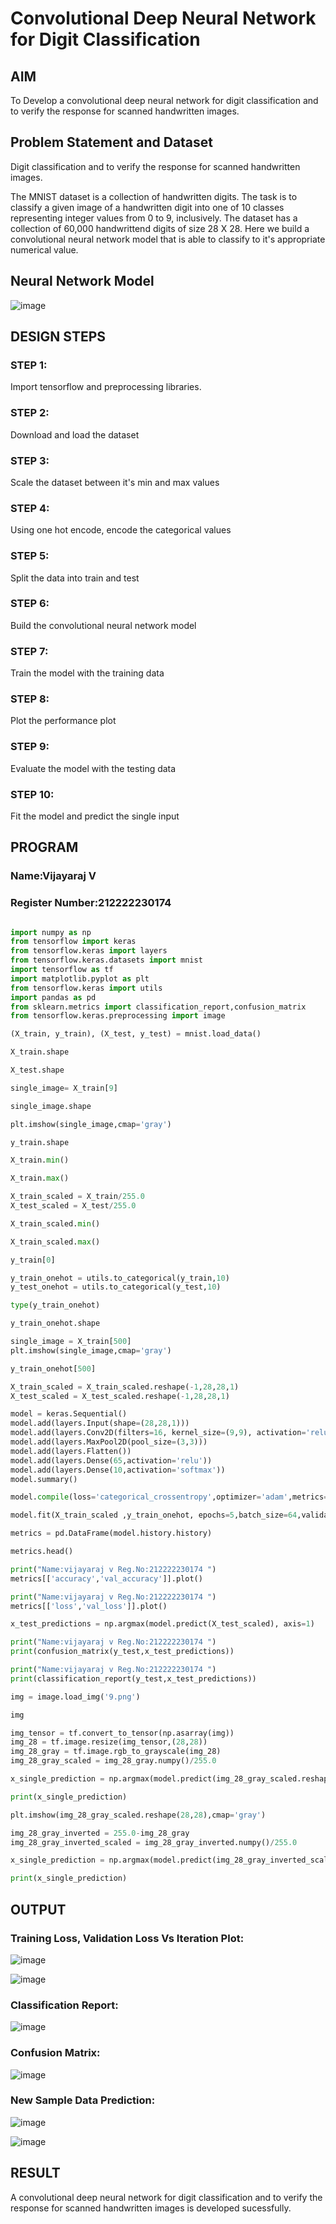 
# Convolutional Deep Neural Network for Digit Classification

## AIM

To Develop a convolutional deep neural network for digit classification and to verify the response for scanned handwritten images.

## Problem Statement and Dataset

Digit classification and to verify the response for scanned handwritten images.

The MNIST dataset is a collection of handwritten digits. The task is to classify a given image of a handwritten digit into one of 10 classes representing integer values from 0 to 9, inclusively. The dataset has a collection of 60,000 handwrittend digits of size 28 X 28. Here we build a convolutional neural network model that is able to classify to it's appropriate numerical value.

## Neural Network Model

![image](https://github.com/vijayarajv1704/mnist-classification/assets/121303741/c6bae9fa-1d31-4b59-bcab-bf7244e8d2d9)




## DESIGN STEPS

### STEP 1:
Import tensorflow and preprocessing libraries.

### STEP 2:
Download and load the dataset

### STEP 3:
Scale the dataset between it's min and max values

### STEP 4:
Using one hot encode, encode the categorical values

### STEP 5:
Split the data into train and test

### STEP 6:
Build the convolutional neural network model

### STEP 7:
Train the model with the training data

### STEP 8:
Plot the performance plot

### STEP 9:
Evaluate the model with the testing data

### STEP 10:
Fit the model and predict the single input

## PROGRAM
### Name:Vijayaraj V
### Register Number:212222230174
```python

import numpy as np
from tensorflow import keras
from tensorflow.keras import layers
from tensorflow.keras.datasets import mnist
import tensorflow as tf
import matplotlib.pyplot as plt
from tensorflow.keras import utils
import pandas as pd
from sklearn.metrics import classification_report,confusion_matrix
from tensorflow.keras.preprocessing import image

(X_train, y_train), (X_test, y_test) = mnist.load_data()

X_train.shape

X_test.shape

single_image= X_train[9]

single_image.shape

plt.imshow(single_image,cmap='gray')

y_train.shape

X_train.min()

X_train.max()

X_train_scaled = X_train/255.0
X_test_scaled = X_test/255.0

X_train_scaled.min()

X_train_scaled.max()

y_train[0]

y_train_onehot = utils.to_categorical(y_train,10)
y_test_onehot = utils.to_categorical(y_test,10)

type(y_train_onehot)

y_train_onehot.shape

single_image = X_train[500]
plt.imshow(single_image,cmap='gray')

y_train_onehot[500]

X_train_scaled = X_train_scaled.reshape(-1,28,28,1)
X_test_scaled = X_test_scaled.reshape(-1,28,28,1)

model = keras.Sequential()
model.add(layers.Input(shape=(28,28,1)))
model.add(layers.Conv2D(filters=16, kernel_size=(9,9), activation='relu'))
model.add(layers.MaxPool2D(pool_size=(3,3)))
model.add(layers.Flatten())
model.add(layers.Dense(65,activation='relu'))
model.add(layers.Dense(10,activation='softmax'))
model.summary()

model.compile(loss='categorical_crossentropy',optimizer='adam',metrics='accuracy')

model.fit(X_train_scaled ,y_train_onehot, epochs=5,batch_size=64,validation_data=(X_test_scaled,y_test_onehot))

metrics = pd.DataFrame(model.history.history)

metrics.head()

print("Name:vijayaraj v Reg.No:212222230174 ")
metrics[['accuracy','val_accuracy']].plot()

print("Name:vijayaraj v Reg.No:212222230174 ")
metrics[['loss','val_loss']].plot()

x_test_predictions = np.argmax(model.predict(X_test_scaled), axis=1)

print("Name:vijayaraj v Reg.No:212222230174 ")
print(confusion_matrix(y_test,x_test_predictions))

print("Name:vijayaraj v Reg.No:212222230174 ")
print(classification_report(y_test,x_test_predictions))

img = image.load_img('9.png')

img

img_tensor = tf.convert_to_tensor(np.asarray(img))
img_28 = tf.image.resize(img_tensor,(28,28))
img_28_gray = tf.image.rgb_to_grayscale(img_28)
img_28_gray_scaled = img_28_gray.numpy()/255.0

x_single_prediction = np.argmax(model.predict(img_28_gray_scaled.reshape(1,28,28,1)),axis=1)

print(x_single_prediction)

plt.imshow(img_28_gray_scaled.reshape(28,28),cmap='gray')

img_28_gray_inverted = 255.0-img_28_gray
img_28_gray_inverted_scaled = img_28_gray_inverted.numpy()/255.0

x_single_prediction = np.argmax(model.predict(img_28_gray_inverted_scaled.reshape(1,28,28,1)),axis=1)

print(x_single_prediction)

```


## OUTPUT

### Training Loss, Validation Loss Vs Iteration Plot:

![image](https://github.com/vijayarajv1704/mnist-classification/assets/121303741/9a57b7a8-bd71-460c-94c2-27ee37fcb5df)


![image](https://github.com/vijayarajv1704/mnist-classification/assets/121303741/16d365fa-ef96-455c-bad6-40802b4e8dc9)


### Classification Report:

![image](https://github.com/vijayarajv1704/mnist-classification/assets/121303741/659a0b53-c7c7-4882-bec6-2bf23503274f)



### Confusion Matrix:

![image](https://github.com/vijayarajv1704/mnist-classification/assets/121303741/071e1c83-672c-446a-9ce5-51805488f351)


### New Sample Data Prediction:

![image](https://github.com/vijayarajv1704/mnist-classification/assets/121303741/85343ea1-7fdf-4696-a9a6-4f681c53b55b)


![image](https://github.com/vijayarajv1704/mnist-classification/assets/121303741/6d0a6b20-b9ee-4121-a3fc-4a935916c692)




## RESULT
A convolutional deep neural network for digit classification and to verify the response for scanned handwritten images is developed sucessfully.
